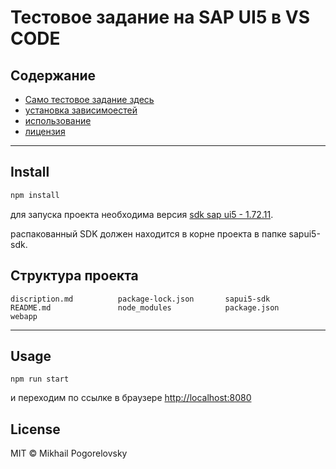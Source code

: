 # Тестовое задание на SAP UI5 в VS CODE
## Содержание
- [Само тестовое задание здесь](discription.md)
- [установка зависимоестей](#Install)
- [использование](#usage)
- [лицензия](#license)
***
## Install

```bash
npm install
```
для запуска проекта необходима версия [sdk sap ui5 - 1.72.11](https://tools.hana.ondemand.com/additional/sapui5-sdk-1.72.11.zip). 

распакованный SDK должен находится в корне проекта в папке sapui5-sdk.

## Структура проекта

```
discription.md          package-lock.json       sapui5-sdk
README.md               node_modules            package.json            webapp
```

---
## Usage
```
npm run start
```
и переходим по ссылке в браузере [http://localhost:8080](http://localhost:8080)


## License

MIT © Mikhail Pogorelovsky